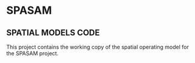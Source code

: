 # SPASAM
## SPATIAL MODELS CODE
This project contains the working copy of the spatial operating model for the SPASAM project. 
